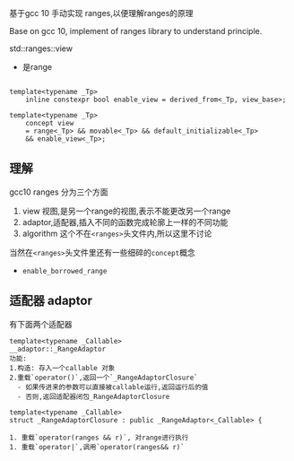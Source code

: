 
基于gcc 10 手动实现 ranges,以便理解ranges的原理

Base on gcc 10, implement of ranges library to understand principle.



std::ranges::view<T>
- 是range

```plaintext

template<typename _Tp>
    inline constexpr bool enable_view = derived_from<_Tp, view_base>;

template<typename _Tp>
    concept view
    = range<_Tp> && movable<_Tp> && default_initializable<_Tp>
    && enable_view<_Tp>;
```

## 理解

gcc10 ranges 分为三个方面

1. view 视图,是另一个range的视图,表示不能更改另一个range
2. adaptor,适配器,插入不同的函数完成轮廓上一样的不同功能
3. algorithm 这个不在`<ranges>`头文件内,所以这里不讨论

当然在`<ranges>`头文件里还有一些细碎的`concept`概念

- `enable_borrowed_range`

## 适配器 adaptor

有下面两个适配器

```plaintext
template<typename _Callable>
__adaptor::_RangeAdaptor
功能:
1.构造: 存入一个callable 对象
2.重载`operator()`,返回一个`_RangeAdaptorClosure`
  - 如果传进来的参数可以直接被callable运行,返回运行后的值
  - 否则,返回适配器闭包_RangeAdaptorClosure

template<typename _Callable>
struct _RangeAdaptorClosure : public _RangeAdaptor<_Callable> {

1. 重载`operator(ranges && r)`, 对range进行执行
1. 重载`operator|`,调用`operator(ranges&& r)`
```

